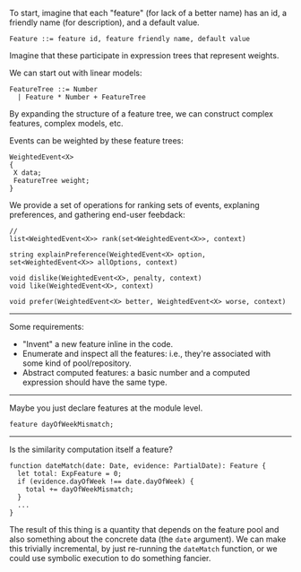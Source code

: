 To start, imagine that each "feature" (for lack of a better name) has an id, a friendly name (for description), and a default value.
```
Feature ::= feature id, feature friendly name, default value 
```
Imagine that these participate in expression trees that represent weights.

We can start out with linear models:
```
FeatureTree ::= Number
  | Feature * Number + FeatureTree
```
By expanding the structure of a feature tree, we can construct complex features, complex models, etc.

Events can be weighted by these feature trees:
```
WeightedEvent<X>
{
 X data;
 FeatureTree weight;
}
```

We provide a set of operations for ranking sets of events, explaning preferences, and gathering end-user feebdack:
```
//
list<WeightedEvent<X>> rank(set<WeightedEvent<X>>, context)

string explainPreference(WeightedEvent<X> option, set<WeightedEvent<X>> allOptions, context)

void dislike(WeightedEvent<X>, penalty, context)
void like(WeightedEvent<X>, context)

void prefer(WeightedEvent<X> better, WeightedEvent<X> worse, context)
```

---

Some requirements:

- "Invent" a new feature inline in the code.
- Enumerate and inspect all the features: i.e., they're associated with some kind of pool/repository.
- Abstract computed features: a basic number and a computed expression should have the same type.

---

Maybe you just declare features at the module level.

    feature dayOfWeekMismatch;

---

Is the similarity computation itself a feature?

    function dateMatch(date: Date, evidence: PartialDate): Feature {
      let total: ExpFeature = 0;
      if (evidence.dayOfWeek !== date.dayOfWeek) {
        total += dayOfWeekMismatch;
      }
      ...
    }

The result of this thing is a quantity that depends on the feature pool and also something about the concrete data (the `date` argument).
We can make this trivially incremental, by just re-running the `dateMatch` function, or we could use symbolic execution to do something fancier.
